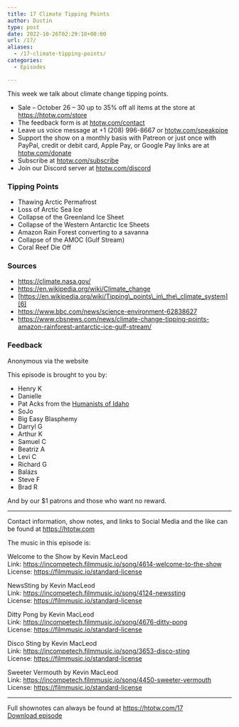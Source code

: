 ```yaml
---
title: 17 Climate Tipping Points
author: Dustin
type: post
date: 2022-10-26T02:29:18+00:00
url: /17/
aliases:
  - /17-climate-tipping-points/
categories:
  - Episodes

---
```

<div id="buzzsprout-player-11570086"></div><script src="https://www.buzzsprout.com/1983601/11570086-17-climate-tipping-points.js?container_id=buzzsprout-player-11570086&player=small" type="text/javascript" charset="utf-8"></script>
  
This week we talk about climate change tipping points.

<!--more-->

* Sale &#8211; October 26 &#8211; 30 up to 35% off all items at the store at https://htotw.com/store
* The feedback form is at [htotw.com/contact][1]
* Leave us voice message at +1 (208) 996-8667 or [htotw.com/speakpipe][2]
* Support the show on a monthly basis with Patreon or just once with PayPal, credit or debit card, Apple Pay, or Google Pay links are at [htotw.com/donate][3]
* Subscribe at [htotw.com/subscribe][4]
* Join our Discord server at [htotw.com/discord][5]

### Tipping Points

  * Thawing Arctic Permafrost
  * Loss of Arctic Sea Ice
  * Collapse of the Greenland Ice Sheet
  * Collapse of the Western Antarctic Ice Sheets
  * Amazon Rain Forest converting to a savanna
  * Collapse of the AMOC (Gulf Stream)
  * Coral Reef Die Off

### Sources

  * <https://climate.nasa.gov/>
  * <https://en.wikipedia.org/wiki/Climate_change>
  * [https://en.wikipedia.org/wiki/Tipping\_points\_in\_the\_climate_system][6]
  * <https://www.bbc.com/news/science-environment-62838627>
  * <https://www.cbsnews.com/news/climate-change-tipping-points-amazon-rainforest-antarctic-ice-gulf-stream/>

### Feedback

Anonymous via the website

This episode is brought to you by:

  * Henry K
  * Danielle
  * Pat Acks from the [Humanists of Idaho][7]
  * SoJo
  * Big Easy Blasphemy
  * Darryl G
  * Arthur K
  * Samuel C
  * Beatriz A
  * Levi C
  * Richard G
  * Balázs
  * Steve F
  * Brad R

And by our $1 patrons and those who want no reward.

* * *

Contact information, show notes, and links to Social Media and the like can be found at <https://htotw.com>

The music in this episode is:

Welcome to the Show by Kevin MacLeod  
Link: https://incompetech.filmmusic.io/song/4614-welcome-to-the-show  
License: https://filmmusic.io/standard-license

NewsSting by Kevin MacLeod  
Link: https://incompetech.filmmusic.io/song/4124-newssting  
License: https://filmmusic.io/standard-license

Ditty Pong by Kevin MacLeod  
Link: https://incompetech.filmmusic.io/song/4676-ditty-pong  
License: https://filmmusic.io/standard-license

Disco Sting by Kevin MacLeod  
Link: https://incompetech.filmmusic.io/song/3653-disco-sting  
License: https://filmmusic.io/standard-license

Sweeter Vermouth by Kevin MacLeod  
Link: https://incompetech.filmmusic.io/song/4450-sweeter-vermouth  
License: https://filmmusic.io/standard-license

* * *

Full shownotes can always be found at <https://htotw.com/17>  
[Download episode][8]

 [1]: https://htotw.com/contact
 [2]: https://htotw.com/speakpike
 [3]: https://htotw.com/donate
 [4]: https://htotw.com/subscribe
 [5]: https://htotw.com/discord
 [6]: https://en.wikipedia.org/wiki/Tipping_points_in_the_climate_system
 [7]: https://www.humanistsofidaho.org/
 [8]: https://dts.podtrac.com/redirect.mp3/cdn.nomads.studio/file/nsp-media/htotw016.mp3